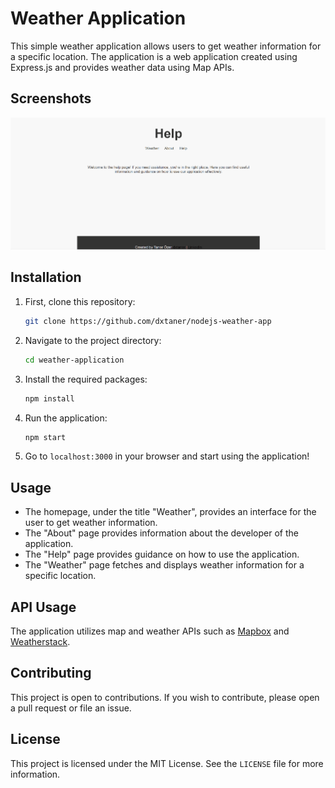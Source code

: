# Weather Application

This simple weather application allows users to get weather information for a specific location. The application is a web application created using Express.js and provides weather data using Map APIs.

## Screenshots
![Screenshots](screenshots.gif)

## Installation

1. First, clone this repository:

    ```bash
    git clone https://github.com/dxtaner/nodejs-weather-app
    ```

2. Navigate to the project directory:

    ```bash
    cd weather-application
    ```

3. Install the required packages:

    ```bash
    npm install
    ```

4. Run the application:

    ```bash
    npm start
    ```

5. Go to `localhost:3000` in your browser and start using the application!

## Usage

- The homepage, under the title "Weather", provides an interface for the user to get weather information.
- The "About" page provides information about the developer of the application.
- The "Help" page provides guidance on how to use the application.
- The "Weather" page fetches and displays weather information for a specific location.

## API Usage

The application utilizes map and weather APIs such as [Mapbox](https://www.mapbox.com/) and [Weatherstack](https://weatherstack.com/).

## Contributing

This project is open to contributions. If you wish to contribute, please open a pull request or file an issue.

## License

This project is licensed under the MIT License. See the `LICENSE` file for more information.